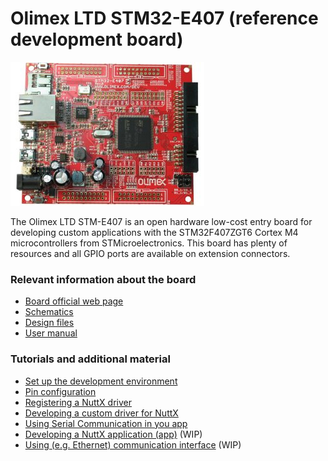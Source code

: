 # Olimex LTD STM32-E407 (reference development board)

![](../../imgs/STM32-E407.jpg)

The Olimex LTD STM-E407 is an open hardware low-cost entry board for developing custom applications
with the STM32F407ZGT6 Cortex M4 microcontrollers from STMicroelectronics. This board
has plenty of resources and all GPIO ports are available on extension connectors.

### Relevant information about the board
- [Board official web page](https://www.olimex.com/Products/ARM/ST/STM32-E407/)
- [Schematics](../../schematics/stm32-e407/)
- [Design files](../../design_files/stm32-e407/)
- [User manual](./STM32-E407.pdf)

### Tutorials and additional material
- [Set up the development environment](https://github.com/microROS/docker/tree/master/stm32-e407)
- [Pin configuration](https://github.com/microROS/NuttX/issues/6)
- [Registering a NuttX driver](https://github.com/microROS/NuttX/issues/3)
- [Developing a custom driver for NuttX](https://github.com/microROS/NuttX/issues/9)
- [Using Serial Communication in you app](https://github.com/microROS/NuttX/issues/10)
- [Developing a NuttX application (app)](#) (WIP)
- [Using (e.g. Ethernet) communication interface](#) (WIP)
